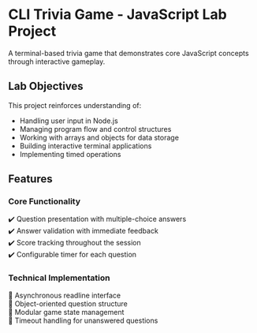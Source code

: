 
# CLI Trivia Game - JavaScript Lab Project

A terminal-based trivia game that demonstrates core JavaScript concepts through interactive gameplay.

## Lab Objectives

This project reinforces understanding of:
- Handling user input in Node.js
- Managing program flow and control structures
- Working with arrays and objects for data storage
- Building interactive terminal applications
- Implementing timed operations

## Features

### Core Functionality
✔️ Question presentation with multiple-choice answers  
✔️ Answer validation with immediate feedback  
✔️ Score tracking throughout the session  
✔️ Configurable timer for each question  

### Technical Implementation
🔹 Asynchronous readline interface  
🔹 Object-oriented question structure  
🔹 Modular game state management  
🔹 Timeout handling for unanswered questions  

